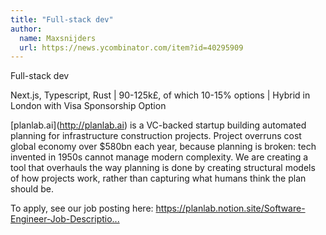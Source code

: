 ```yaml
---
title: "Full-stack dev"
author:
  name: Maxsnijders
  url: https://news.ycombinator.com/item?id=40295909
---
```

Full-stack dev

Next.js, Typescript, Rust | 90-125k£, of which 10-15% options | Hybrid in London with Visa Sponsorship Option

[planlab.ai](<a href="http:&#x2F;&#x2F;planlab.ai" rel="nofollow">http:&#x2F;&#x2F;planlab.ai</a>) is a VC-backed startup building automated planning for infrastructure construction projects. Project overruns cost global economy over $580bn each year, because planning is broken: tech invented in 1950s cannot manage modern complexity. We are creating a tool that overhauls the way planning is done by creating structural models of how projects work, rather than capturing what humans think the plan should be.

To apply, see our job posting here:  <a href="https:&#x2F;&#x2F;planlab.notion.site&#x2F;Software-Engineer-Job-Description-dc308ee6c3dd40728863daa1490e1fba?pvs=4" rel="nofollow">https:&#x2F;&#x2F;planlab.notion.site&#x2F;Software-Engineer-Job-Descriptio...</a>
